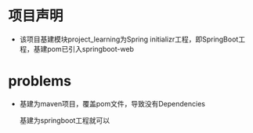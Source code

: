 # 项目声明

- 该项目基建模块project_learning为Spring initializr工程，即SpringBoot工程，基建pom已引入springboot-web













# problems

- 基建为maven项目，覆盖pom文件，导致没有Dependencies

  基建为springboot工程就可以
